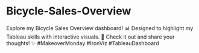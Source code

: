 # Bicycle-Sales-Overview
Explore my Bicycle Sales Overview dashboard! 📊 Designed to highlight my Tableau skills with interactive visuals. 🌟 Check it out and share your thoughts! ✨ #MakeoverMonday #IronViz #TableauDashboard
